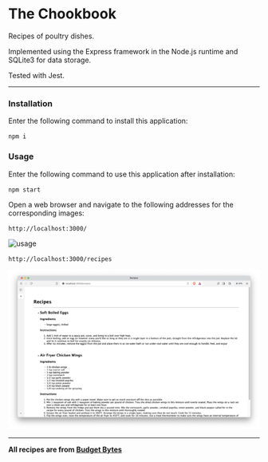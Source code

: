 # The Chookbook

Recipes of poultry dishes.

Implemented using the Express framework in the Node.js runtime and SQLite3 for data storage.

Tested with Jest.


---
### Installation
Enter the following command to install this application:
```
npm i
```

### Usage
Enter the following command to use this application after installation:
```
npm start
```
Open a web browser and navigate to the following addresses for the corresponding images:
```
http://localhost:3000/
```
![usage](/public/images/index.png)
```
http://localhost:3000/recipes
```
![usage](/public/images/recipes.png)

---
**All recipes are from [Budget Bytes](https://www.budgetbytes.com/)**
